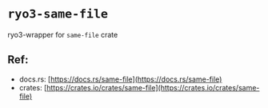 # `ryo3-same-file`

ryo3-wrapper for `same-file` crate

[//]: # "<GENERATED>"

## Ref:

- docs.rs: [https://docs.rs/same-file](https://docs.rs/same-file)
- crates:
  [https://crates.io/crates/same-file](https://crates.io/crates/same-file)

[//]: # "</GENERATED>"
